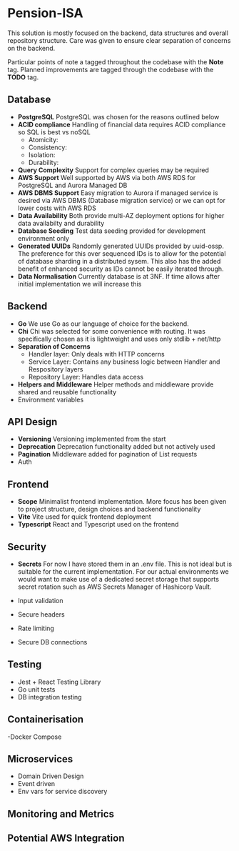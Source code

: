 # Pension-ISA

This solution is mostly focused on the backend, data structures and overall repository structure.
Care was given to ensure clear separation of concerns on the backend.

Particular points of note a tagged throughout the codebase with the **Note** tag.
Planned improvements are tagged through the codebase with the **TODO** tag.

## Database
- **PostgreSQL** PostgreSQL was chosen for the reasons outlined below
- **ACID compliance** Handling of financial data requires ACID compliance so SQL is best vs noSQL
    - Atomicity: 
    - Consistency:
    - Isolation:
    - Durability:
- **Query Complexity** Support for complex queries may be required
- **AWS Support** Well supported by AWS via both AWS RDS for PostgreSQL and Aurora Managed DB
- **AWS DBMS Support** Easy migration to Aurora if managed service is desired via AWS DBMS (Database migration service) or we can opt for lower costs with AWS RDS
- **Data Availability** Both provide multi-AZ deployment options for higher data availabilty and durability
- **Database Seeding** Test data seeding provided for development environment only
- **Generated UUIDs** Randomly generated UUIDs provided by uuid-ossp. The preference for this over sequenced IDs is to allow for the potential of database sharding in a distributed sysem. This also has the added benefit of enhanced security as IDs cannot be easily iterated through.
- **Data Normalisation** Currently database is at 3NF. If time allows after initial implementation we will increase this

## Backend
- **Go** We use Go as our language of choice for the backend.
- **Chi** Chi was selected for some convenience with routing. It was specifically chosen as it is lightweight and uses only stdlib + net/http
- **Separation of Concerns**
    - Handler layer: Only deals with HTTP concerns
    - Service Layer: Contains any business logic between Handler and Respository layers
    - Repository Layer: Handles data access
- **Helpers and Middleware** Helper methods and middleware provide shared and reusable functionality
- Environment variables

## API Design
- **Versioning** Versioning implemented from the start
- **Deprecation** Deprecation functionality added but not actively used
- **Pagination** Middleware added for pagination of List requests
- Auth 

## Frontend
- **Scope** Minimalist frontend implementation. More focus has been given to project structure, design choices and backend functionality
- **Vite** Vite used for quick frontend deployment
- **Typescript** React and Typescript used on the frontend

## Security
- **Secrets** For now I have stored them in an .env file. This is not ideal but is suitable for the current implementation. For our actual environments we would want to make use of a dedicated secret storage that supports secret rotation such as AWS Secrets Manager of Hashicorp Vault.

- Input validation
- Secure headers
- Rate limiting
- Secure DB connections

## Testing
- Jest + React Testing Library
- Go unit tests
- DB integration testing

## Containerisation
-Docker Compose

## Microservices
- Domain Driven Design
- Event driven
- Env vars for service discovery

## Monitoring and Metrics ##

## Potential AWS Integration ##


